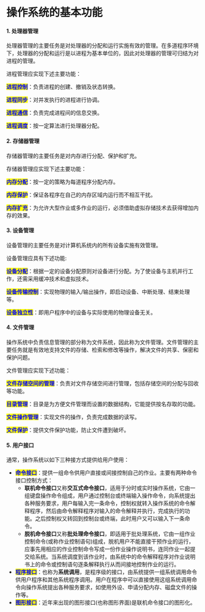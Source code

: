 # 操作系统的基本功能

#### 1. 处理器管理

处理器管理的主要任务是对处理器的分配和运行实施有效的管理。在多道程序环境下，处理器的分配和运行是以进程为基本单位的，因此对处理器的管理可归结为对进程的管理。

进程管理应实现下述主要功能：

<mark style="color:blue;">**进程控制**</mark>：负责进程的创建、撤销及状态转换。&#x20;

<mark style="color:blue;">**进程同步**</mark>：对并发执行的进程进行协调。

<mark style="color:blue;">**进程通信**</mark>：负责完成进程间的信息交换。

<mark style="color:blue;">**进程调度**</mark>：按一定算法进行处理器分配。

#### 2. 存储器管理

存储器管理的主要任务是对内存进行分配、保护和扩充。

存储器管理应实现下述主要功能：&#x20;

<mark style="color:blue;">**内存分配**</mark>：按一定的策略为每道程序分配内存。&#x20;

<mark style="color:blue;">**内存保护**</mark>：保证各程序在自己的内存区域内运行而不相互干扰。&#x20;

<mark style="color:blue;">**内存扩充**</mark>：为允许大型作业或多作业的运行，必须借助虚拟存储技术去获得增加内存的效果。

#### 3. 设备管理

设备管理的主要任务是对计算机系统内的所有设备实施有效管理。

设备管理应具有下述功能:&#x20;

<mark style="color:blue;">**设备分配**</mark>：根据一定的设备分配原则对设备进行分配。为了使设备与主机并行工作，还需采用缓冲技术和虚拟技术。&#x20;

<mark style="color:blue;">**设备传输控制**</mark>：实现物理的输入/输出操作，即启动设备、中断处理、结東处理等。&#x20;

<mark style="color:blue;">**设备独立性**</mark>：即用户程序中的设备与实际使用的物理设备无关。

#### 4. 文件管理

操作系统中负责信息管理的部分称为文件系统，因此称为文件管理。文件管理的主要任务就是有效地支持文件的存储、检索和修改等操作，解决文件的共享、保密和保护问题。

文件管理应实现下述功能：&#x20;

<mark style="color:blue;">**文件存储空间的管理**</mark>：负责对文件存储空间进行管理，包括存储空间的分配与回收等功能。&#x20;

<mark style="color:blue;">**目录管理**</mark>：目录是为方便文件管理而设置的数据结构，它能提供按名存取的功能。&#x20;

<mark style="color:blue;">**文件操作管理**</mark>：实现文件的操作，负责完成数据的读写。&#x20;

<mark style="color:blue;">**文件保护**</mark>：提供文件保护功能，防止文件遭到破坏。

#### 5. 用户接口

通常，操作系统以如下三种接方式提供给用户使用：

* <mark style="color:blue;">**命令接口**</mark>：提供一组命令供用户直接或间接控制自己的作业。主要有两种命令接口控制方式：
  * **联机命令接口**又称**交互式命令接口**，适用于分时或实时操作系统，它由一组键盘操作命令组成，用户通过控制台或终端输入操作命令，向系统提出各种服务要求，用户每输入完一条命令，控制权就转入操作系统的命令解释程序，然后由命令解释程序对输入的命令解释并执行，完成执行的功能。之后控制权又转回到控制台或终端，此时用户又可以输入下一条命令。
  * **脱机命令接口**又称**批处理命令接口**，即适用于批处理系统，它由一组作业控制命令(或称作业控制语句)组成，脱机用户不能直接干预作业的运行，应事先用相应的作业控制命令写成一份作业操作说明书，连同作业一起提交给系统。当系统调度到该作业时，由系统中的命令解释程序对作业说明书上的命令或控制语句逐条解释执行从而间接地控制作业的运行。
* <mark style="color:blue;">**程序接口**</mark>：也称为**系统调用**，是程序级的接口，由系统提供一组系统调用命令供用户程序和其他系统程序调用。用户在程序中可以直接使用这组系统调用命令向操作系统提出各种服务要求，如使用外设、申请分配内存、磁盘文件的操作等。
* <mark style="color:blue;">**图形接口**</mark>：近年来出现的图形接口(也称图形界面)是联机命令接口的图形化。
